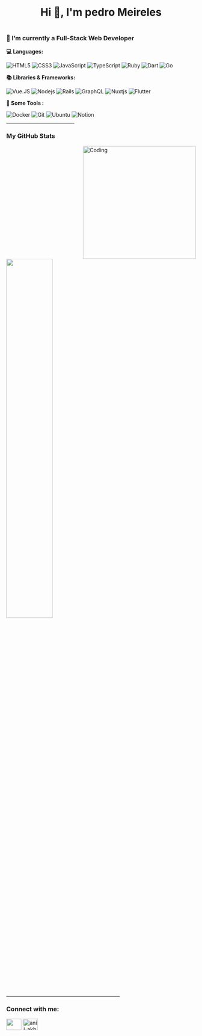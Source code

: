 <h1 align="center">Hi 👋, I'm pedro Meireles</h1>




<p align="left"> <a href="https://twitter.com/" target="blank"><img src="https://img.shields.io/twitter/follow/?logo=twitter&style=for-the-badge" alt="" /></a> </p>

### 🌱 I’m currently a **Full-Stack Web Developer**


<b>💻 Languages:</b>
</br>

![HTML5](https://img.shields.io/badge/html5-%23E34F26.svg?style=for-the-badge&logo=html5&logoColor=white)
![CSS3](https://img.shields.io/badge/css3-%231572B6.svg?style=for-the-badge&logo=css3&logoColor=white)
![JavaScript](https://img.shields.io/badge/JavaScript-323330?style=for-the-badge&logo=javascript&logoColor=F7DF1E)
![TypeScript](https://img.shields.io/badge/Typescript-007ACC?style=for-the-badge&logo=typescript&logoColor=white)
![Ruby](https://img.shields.io/badge/Ruby-CC0000?style=for-the-badge&logo=ruby&logoColor=white)
![Dart](https://img.shields.io/badge/dart-%230175C2.svg?style=for-the-badge&logo=dart&logoColor=white)
![Go](https://img.shields.io/badge/go-%2300ADD8.svg?style=for-the-badge&logo=go&logoColor=white)


<b>📚 Libraries & Frameworks:</b>
</br>

![Vue.JS](https://img.shields.io/badge/Vue.js-35495e?&style=for-the-badge&logo=vue.js)
![Nodejs](https://img.shields.io/badge/Node.js-339933?style=for-the-badge&logo=nodedotjs&logoColor=white)
![Rails](https://img.shields.io/badge/rails-%23CC0000.svg?style=for-the-badge&logo=ruby-on-rails&logoColor=white)
![GraphQL](https://img.shields.io/badge/-GraphQL-E10098?style=for-the-badge&logo=graphql&logoColor=white)
![Nuxtjs](https://img.shields.io/badge/Nuxt-002E3B?style=for-the-badge&logo=nuxtdotjs&logoColor=#00DC82)
![Flutter](https://img.shields.io/badge/Flutter-%2302569B.svg?style=for-the-badge&logo=Flutter&logoColor=white)

<b>🔧 Some Tools :</b>
</br>
	
![Docker](https://img.shields.io/badge/Docker-007ACC?style=for-the-badge&logo=docker&logoColor=white)
![Git](https://img.shields.io/badge/git-%23F05033.svg?style=for-the-badge&logo=git&logoColor=white)
![Ubuntu](https://img.shields.io/badge/Ubuntu-E95420?style=for-the-badge&logo=ubuntu&logoColor=white)
![Notion](https://img.shields.io/badge/Notion-%23000000.svg?style=for-the-badge&logo=notion&logoColor=white)

<hr width="36%" >

<h3>My GitHub Stats</h3>
<img align="right" alt="Coding" width="300" src="https://cdn.dribbble.com/users/1277312/screenshots/14733298/media/39b1045e593737587dd60e42c8422d1f.gif" >
<br>


<div>
  <a href="https://github.com/pedrohcarvalhom">
	<img width="49.5%" src="https://github-readme-streak-stats.herokuapp.com?user=pedrohcarvalhom&theme=tokyonight&hide_border=true&date_format=j%20M%5B%20Y%5D)" />
   </a>
</div>

<br>
<hr width="60%" >
<h3 align="left">Connect with me:</h3>
<p align="left">
<a href="https://linkedin.com/in/pedro-hc-meireles" target="blank"><img align="center" src="https://raw.githubusercontent.com/rahuldkjain/github-profile-readme-generator/master/src/images/icons/Social/linked-in-alt.svg" height="30" width="40" /></a>
<a href="https://instagram.com/pedrommeireles" target="blank"><img align="center" src="https://raw.githubusercontent.com/rahuldkjain/github-profile-readme-generator/master/src/images/icons/Social/instagram.svg" alt="anii_akhil" height="30" width="40" /></a>
</p>
<br>
